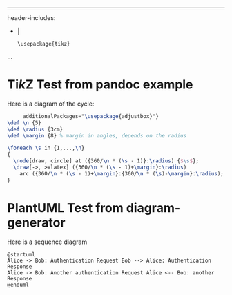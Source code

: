 
---
header-includes:
- |
  ```{=latex}
  \usepackage{tikz}

  ```
...


# Ti*k*Z Test from pandoc example

Here is a diagram of the cycle:

```{.tikz caption="This is an image, created by **TikZ i.e. LaTeX**."
     additionalPackages="\usepackage{adjustbox}"}
\def \n {5}
\def \radius {3cm}
\def \margin {8} % margin in angles, depends on the radius

\foreach \s in {1,...,\n}
{
  \node[draw, circle] at ({360/\n * (\s - 1)}:\radius) {$\s$};
  \draw[->, >=latex] ({360/\n * (\s - 1)+\margin}:\radius)
    arc ({360/\n * (\s - 1)+\margin}:{360/\n * (\s)-\margin}:\radius);
}
```

# PlantUML Test from diagram-generator

Here is a sequence diagram

```{.plantuml caption="This is an image, created by **PlantUML**."}
@startuml
Alice -> Bob: Authentication Request Bob --> Alice: Authentication Response
Alice -> Bob: Another authentication Request Alice <-- Bob: another Response
@enduml
```
